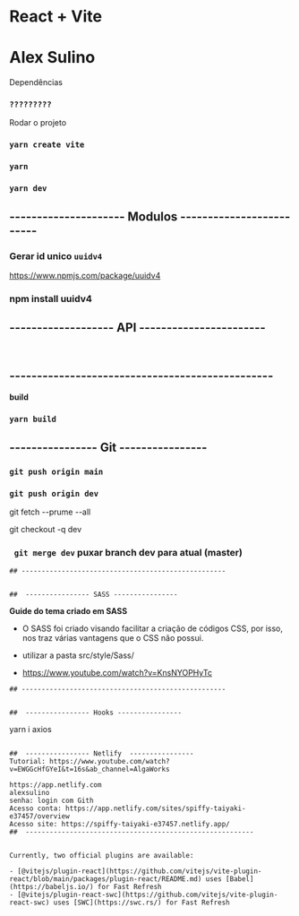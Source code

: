 # React + Vite


# Alex Sulino

Dependências
### `?????????`

Rodar o projeto
### `yarn create vite`
### `yarn`
### `yarn dev`


## --------------------- Modulos ------------------------- 


###  Gerar id unico `uuidv4`
https://www.npmjs.com/package/uuidv4
### npm install uuidv4


## ------------------- API  -----------------------
```


```

## ------------------------------------------------



**build**
### `yarn build`


##  ---------------- Git ----------------
### `git push origin main`
### `git push origin dev`

git fetch --prume --all

git checkout -q dev

### ` git merge dev` puxar branch dev para atual (master)

```
## ---------------------------------------------------


##  ---------------- SASS ----------------
```
**Guide do tema criado em SASS**
-  O SASS foi criado visando facilitar a criação de códigos CSS, por isso, nos traz várias 
vantagens que o CSS não possui.

- utilizar a pasta src/style/Sass/ 
- https://www.youtube.com/watch?v=KnsNYOPHyTc
```
## ---------------------------------------------------


##  ---------------- Hooks ----------------
```
yarn i axios

```

##  ---------------- Netlify  ----------------
Tutorial: https://www.youtube.com/watch?v=EWGGcHfGYeI&t=16s&ab_channel=AlgaWorks

https://app.netlify.com
alexsulino
senha: login com Gith
Acesso conta: https://app.netlify.com/sites/spiffy-taiyaki-e37457/overview
Acesso site: https://spiffy-taiyaki-e37457.netlify.app/
##  ---------------------------------------------------------


Currently, two official plugins are available:

- [@vitejs/plugin-react](https://github.com/vitejs/vite-plugin-react/blob/main/packages/plugin-react/README.md) uses [Babel](https://babeljs.io/) for Fast Refresh
- [@vitejs/plugin-react-swc](https://github.com/vitejs/vite-plugin-react-swc) uses [SWC](https://swc.rs/) for Fast Refresh
